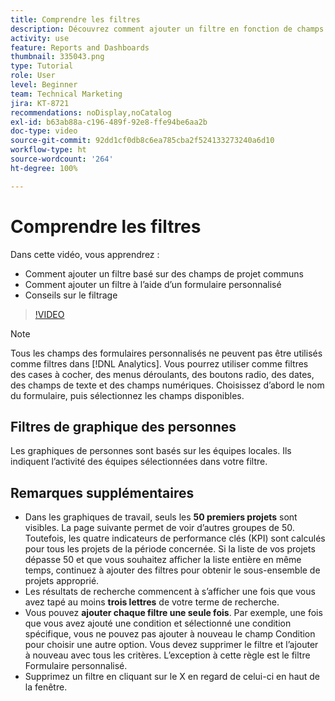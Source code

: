 ```yaml
---
title: Comprendre les filtres
description: Découvrez comment ajouter un filtre en fonction de champs de projet communs et comment ajouter un filtre à l’aide d’un formulaire personnalisé, le tout dans [!UICONTROL Analytique améliorée].
activity: use
feature: Reports and Dashboards
thumbnail: 335043.png
type: Tutorial
role: User
level: Beginner
team: Technical Marketing
jira: KT-8721
recommendations: noDisplay,noCatalog
exl-id: b63ab88a-c196-489f-92e8-ffe94be6aa2b
doc-type: video
source-git-commit: 92dd1cf0db8c6ea785cba2f524133273240a6d10
workflow-type: ht
source-wordcount: '264'
ht-degree: 100%

---
```


# Comprendre les filtres

Dans cette vidéo, vous apprendrez :

* Comment ajouter un filtre basé sur des champs de projet communs
* Comment ajouter un filtre à l’aide d’un formulaire personnalisé
* Conseils sur le filtrage

>[!VIDEO](https://video.tv.adobe.com/v/335043/?quality=12&learn=on)

>[!NOTE]
>
>Tous les champs des formulaires personnalisés ne peuvent pas être utilisés comme filtres dans [!DNL Analytics]. Vous pourrez utiliser comme filtres des cases à cocher, des menus déroulants, des boutons radio, des dates, des champs de texte et des champs numériques. Choisissez d’abord le nom du formulaire, puis sélectionnez les champs disponibles.

## Filtres de graphique des personnes

Les graphiques de personnes sont basés sur les équipes locales. Ils indiquent l’activité des équipes sélectionnées dans votre filtre.

## Remarques supplémentaires

* Dans les graphiques de travail, seuls les **50 premiers projets** sont visibles. La page suivante permet de voir d’autres groupes de 50. Toutefois, les quatre indicateurs de performance clés (KPI) sont calculés pour tous les projets de la période concernée. Si la liste de vos projets dépasse 50 et que vous souhaitez afficher la liste entière en même temps, continuez à ajouter des filtres pour obtenir le sous-ensemble de projets approprié.
* Les résultats de recherche commencent à s’afficher une fois que vous avez tapé au moins **trois lettres** de votre terme de recherche.
* Vous pouvez **ajouter chaque filtre une seule fois**. Par exemple, une fois que vous avez ajouté une condition et sélectionné une condition spécifique, vous ne pouvez pas ajouter à nouveau le champ Condition pour choisir une autre option. Vous devez supprimer le filtre et l’ajouter à nouveau avec tous les critères. L’exception à cette règle est le filtre Formulaire personnalisé.
* Supprimez un filtre en cliquant sur le X en regard de celui-ci en haut de la fenêtre.
